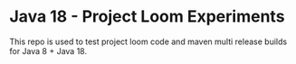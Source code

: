 # Java 18 - Project Loom Experiments

This repo is used to test project loom code and maven multi release builds for Java 8 + Java 18.